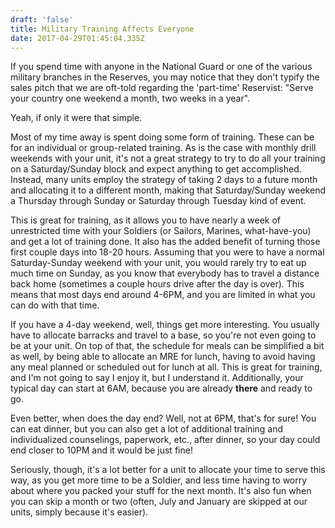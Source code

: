 ```yaml
---
draft: 'false'
title: Military Training Affects Everyone
date: 2017-04-29T01:45:04.335Z
---
```

If you spend time with anyone in the National Guard or one of the various military branches in the Reserves, you may notice that they don't typify the sales pitch that we are oft-told regarding the 'part-time' Reservist: "Serve your country one weekend a month, two weeks in a year".

Yeah, if only it were that simple.

Most of my time away is spent doing some form of training.  These can be for an individual or group-related training.  As is the case with monthly drill weekends with your unit, it's not a great strategy to try to do all your training on a Saturday/Sunday block and expect anything to get accomplished.  Instead, many units employ the strategy of taking 2 days to a future month and allocating it to a different month, making that Saturday/Sunday weekend a Thursday through Sunday or Saturday through Tuesday kind of event.

This is great for training, as it allows you to have nearly a week of unrestricted time with your Soldiers (or Sailors, Marines, what-have-you) and get a lot of training done.  It also has the added benefit of turning those first couple days into 18-20 hours.  Assuming that you were to have a normal Saturday-Sunday weekend with your unit, you would rarely try to eat up much time on Sunday, as you know that everybody has to travel a distance back home (sometimes a couple hours drive after the day is over).  This means that most days end around 4-6PM, and you are limited in what you can do with that time.

If you have a 4-day weekend, well, things get more interesting.  You usually have to allocate barracks and travel to a base, so you're not even going to be at your unit.  On top of that, the schedule for meals can be simplified a bit as well, by being able to allocate an MRE for lunch, having to avoid having any meal planned or scheduled out for lunch at all.  This is great for training, and I'm not going to say I enjoy it, but I understand it.  Additionally, your typical day can start at 6AM, because you are already **there** and ready to go.

Even better, when does the day end?  Well, not at 6PM, that's for sure!  You can eat dinner, but you can also get a lot  of additional training and individualized counselings, paperwork, etc., after dinner, so your day could end closer to 10PM and it would be just fine!

Seriously, though, it's a lot better for a unit to allocate your time to serve this way, as you get more time to be a Soldier, and less time having to worry about where you packed your stuff for the next month.  It's also fun when you can skip a month or two (often, July and January are skipped at our units, simply because it's easier).



